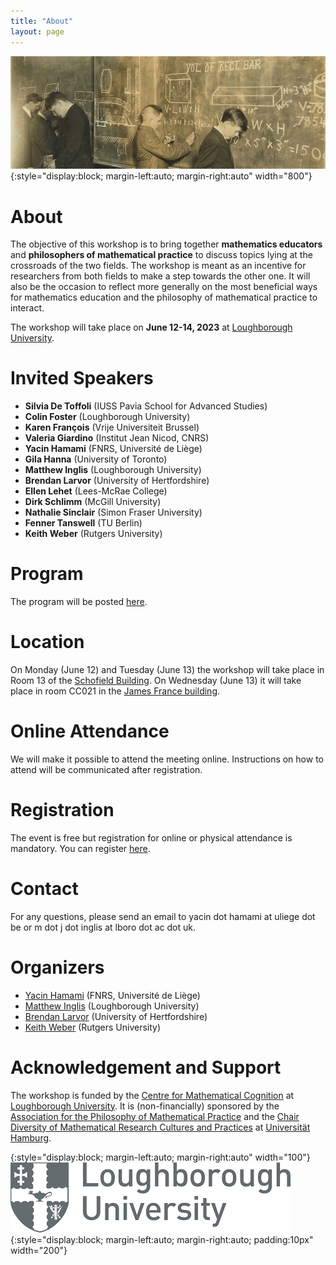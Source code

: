 ```yaml
---
title: "About"
layout: page
---
```


![title](/assets/img/old-classroom-croped.jpg){:style="display:block; margin-left:auto; margin-right:auto" width="800"}

# About

The objective of this workshop is to bring together **mathematics educators** and **philosophers of mathematical practice** to discuss topics lying at the crossroads of the two fields. The workshop is meant as an incentive for researchers from both fields to make a step towards the other one. It will also be the occasion to reflect more generally on the most beneficial ways for mathematics education and the philosophy of mathematical practice to interact.

The workshop will take place on **June 12-14, 2023** at [Loughborough University](https://www.lboro.ac.uk/).

# Invited Speakers

- **Silvia De Toffoli** (IUSS Pavia School for Advanced Studies)
- **Colin Foster** (Loughborough University)
- **Karen François** (Vrije Universiteit Brussel)
- **Valeria Giardino** (Institut Jean Nicod, CNRS)
- **Yacin Hamami** (FNRS, Université de Liège)
- **Gila Hanna** (University of Toronto)
- **Matthew Inglis** (Loughborough University)
- **Brendan Larvor** (University of Hertfordshire)
- **Ellen Lehet** (Lees-McRae College)
- **Dirk Schlimm** (McGill University)
- **Nathalie Sinclair** (Simon Fraser University)
- **Fenner Tanswell** (TU Berlin)
- **Keith Weber** (Rutgers University)

# Program

The program will be posted [here](https://yhamami.github.io/mathed-pmp-workshop/program/).

# Location

On Monday (June 12) and Tuesday (June 13) the workshop will take place in Room 13 of the [Schofield Building](https://maps.lboro.ac.uk/?l=schofield). On Wednesday (June 13) it will take place in room CC021 in the [James France building](https://maps.lboro.ac.uk/?l=james-france).

# Online Attendance

We will make it possible to attend the meeting online. Instructions on how to attend will be communicated after registration.

# Registration

The event is free but registration for online or physical attendance is mandatory. You can register [here](https://forms.gle/CQYVJfEmoo68KQg66).

# Contact

For any questions, please send an email to yacin dot hamami at uliege dot be or m dot j dot inglis at lboro dot ac dot uk.

# Organizers

- [Yacin Hamami](https://www.yacinhamami.com/) (FNRS, Université de Liège)
- [Matthew Inglis](https://www.lboro.ac.uk/departments/maths-education/staff/matthew-inglis/) (Loughborough University)
- [Brendan Larvor](https://brendanlarvor.wordpress.com/) (University of Hertfordshire)
- [Keith Weber](https://gse.rutgers.edu/faculty/keith-weber/) (Rutgers University)

# Acknowledgement and Support

The workshop is funded by the [Centre for Mathematical Cognition](https://www.lboro.ac.uk/research/cmc/) at [Loughborough University](https://www.lboro.ac.uk/). It is (non-financially) sponsored by the [Association for the Philosophy of Mathematical Practice](http://www.philmathpractice.org/) and the [Chair Diversity of Mathematical Research Cultures and Practices](http://dmrcp.cipsh.international/) at [Universität Hamburg](https://www.uni-hamburg.de/).

{:style="display:block; margin-left:auto; margin-right:auto" width="100"}
![title](/assets/img/loughborough-logo.png){:style="display:block; margin-left:auto; margin-right:auto; padding:10px" width="200"}
